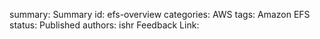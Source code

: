 summary: Summary
id: efs-overview
categories: AWS
tags: Amazon EFS
status: Published
authors: ishr
Feedback Link: 

